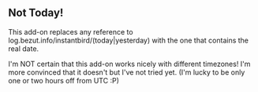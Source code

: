## Not Today!

This add-on replaces any reference to
log.bezut.info/instantbird/(today|yesterday) with the one that contains the real
date.

I'm NOT certain that this add-on works nicely with different timezones! I'm more
convinced that it doesn't but I've not tried yet. (I'm lucky to be only one or
two hours off from UTC :P)
